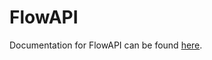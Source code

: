 # FlowAPI

Documentation for FlowAPI can be found [here](https://flowminder.github.io/FlowKit/flowapi).
